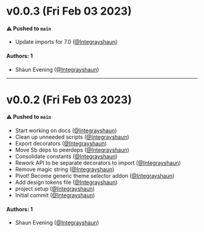 # v0.0.3 (Fri Feb 03 2023)

#### ⚠️ Pushed to `main`

- Update imports for 7.0 ([@Integrayshaun](https://github.com/Integrayshaun))

#### Authors: 1

- Shaun Evening ([@Integrayshaun](https://github.com/Integrayshaun))

---

# v0.0.2 (Fri Feb 03 2023)

#### ⚠️ Pushed to `main`

- Start working on docs ([@Integrayshaun](https://github.com/Integrayshaun))
- Clean up unneeded scripts ([@Integrayshaun](https://github.com/Integrayshaun))
- Export decorators ([@Integrayshaun](https://github.com/Integrayshaun))
- Move Sb deps to peerdeps ([@Integrayshaun](https://github.com/Integrayshaun))
- Consolidate constants ([@Integrayshaun](https://github.com/Integrayshaun))
- Rework API to be separate decorators to import ([@Integrayshaun](https://github.com/Integrayshaun))
- Remove magic string ([@Integrayshaun](https://github.com/Integrayshaun))
- Pivot! Become generic theme selector addon ([@Integrayshaun](https://github.com/Integrayshaun))
- Add design tokens file ([@Integrayshaun](https://github.com/Integrayshaun))
- project setup ([@Integrayshaun](https://github.com/Integrayshaun))
- Initial commit ([@Integrayshaun](https://github.com/Integrayshaun))

#### Authors: 1

- Shaun Evening ([@Integrayshaun](https://github.com/Integrayshaun))

